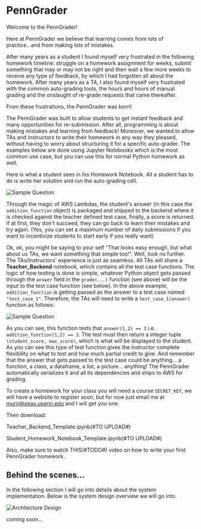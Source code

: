 # PennGrader
Welcome to the PennGrader!

Here at PennGrader we believe that learning comes from lots of practice...and from making lots of mistakes. 

After many years as a student I found myself very frustrated in the following homework timeline: struggle on a homework assignment for weeks, submit something that may or may not be right and then wait a few more weeks to receive any type of feedback, by which I had forgotten all about the homework. After many years as a TA, I also found myself very frustrated with the common auto-grading tools, the hours and hours of manual grading and the onslaught of re-grade requests that came thereafter.

From these frustrations, the PennGrader was born!

The PennGrader was built to allow students to get instant feedback and many opportunities for re-submission. After all, programming is about making mistakes and learning from feedback! Moreover, we wanted to allow TAs and Instructors to write their homework in any way they pleased, without having to worry about structuring it for a specific auto-grader. The examples below are done using Jupyter Notebooks which is the most common use case, but you can use this for normal Python homework as well. 

Here is what a student sees in his Homework Notebook. All a student has to do is write her solution and run the auto-grading cell.

![Sample Question](https://penngrader-wiki.s3.amazonaws.com/sample_question.gif)

Through the magic of AWS Lambdas, the student's answer (in this case the `addition_function` object) is packaged and shipped to the backend where it is checked against the teacher defined test case, finally, a score is returned. If at first, they don't succeed, they can go back to learn their mistakes and try again.  (Yes, you can set a maximum number of daily submissions if you want to incentivize students to start early if you really want)

Ok, ok, you might be saying to your self "That looks easy enough, but what about us TAs, we want something that simple too!". Well, look no further. The TAs/Instructors' experience is just as seamless. All TAs will share a __Teacher_Backend__ notebook, which contains all the test case functions. The logic of how testing is done is simple, whatever Python object gets passed through the `answer` field in the `grade(...)` function (see above) will be the input to the test case function (see below). In the above example, `addition_function` is getting passed as the answer to a test case named `"test_case_1"`. Therefore, the TAs will need to write a `test_case_1(answer)` function as follows:

![Sample Question](https://penngrader-wiki.s3.amazonaws.com/sample_test.gif)

As you can see, this function tests that `answer(1,2) == 3` i.e. `addition_function(1,2) == 3`. The test must then return a integer tuple `(student_score, max_score)`, which is what will be displayed to the student. As you can see this type of test function gives the Instructor complete flexibility on what to test and how much partial credit to give. And remember that the answer that gets passed to the test case could be anything... a function, a class, a dataframe, a list, a picture... anything! The PennGrader automatically serializes it and all its dependencies and ships to AWS for grading.

To create a homework for your class you will need a course `SECRET_KEY`, we will have a website to register soon, but for now just email me at murri@seas.upenn.edu and I will get you one.

Then download:

Teacher_Backend_Template.ipynb(#TO UPLOAD#) 

Student_Homework_Notebook_Template.ipynb(#TO UPLOAD#)

Also, make sure to watch THIS(#TODO#) video on how to write your first PennGrader homework.

## Behind the scenes...
In the following section I will go into details about the system implementation. Below is the system design overview we will go into.

![Architecture Design](https://penngrader-wiki.s3.amazonaws.com/design.png)

coming soon...
